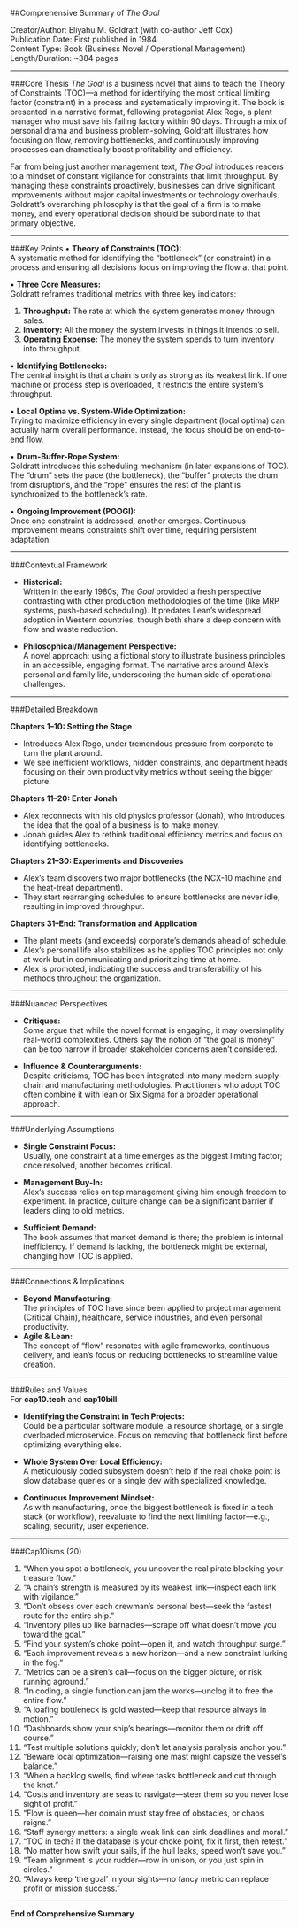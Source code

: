 ##Comprehensive Summary of *The Goal*

Creator/Author: Eliyahu M. Goldratt (with co-author Jeff Cox)  
Publication Date: First published in 1984  
Content Type: Book (Business Novel / Operational Management)  
Length/Duration: ~384 pages

---

###Core Thesis
*The Goal* is a business novel that aims to teach the Theory of Constraints (TOC)—a method for identifying the most critical limiting factor (constraint) in a process and systematically improving it. The book is presented in a narrative format, following protagonist Alex Rogo, a plant manager who must save his failing factory within 90 days. Through a mix of personal drama and business problem-solving, Goldratt illustrates how focusing on flow, removing bottlenecks, and continuously improving processes can dramatically boost profitability and efficiency.

Far from being just another management text, *The Goal* introduces readers to a mindset of constant vigilance for constraints that limit throughput. By managing these constraints proactively, businesses can drive significant improvements without major capital investments or technology overhauls. Goldratt’s overarching philosophy is that the goal of a firm is to make money, and every operational decision should be subordinate to that primary objective.

---

###Key Points
• **Theory of Constraints (TOC):**  
A systematic method for identifying the “bottleneck” (or constraint) in a process and ensuring all decisions focus on improving the flow at that point.

• **Three Core Measures:**  
Goldratt reframes traditional metrics with three key indicators:
1. **Throughput:** The rate at which the system generates money through sales.
2. **Inventory:** All the money the system invests in things it intends to sell.
3. **Operating Expense:** The money the system spends to turn inventory into throughput.

• **Identifying Bottlenecks:**  
The central insight is that a chain is only as strong as its weakest link. If one machine or process step is overloaded, it restricts the entire system’s throughput.

• **Local Optima vs. System-Wide Optimization:**  
Trying to maximize efficiency in every single department (local optima) can actually harm overall performance. Instead, the focus should be on end-to-end flow.

• **Drum-Buffer-Rope System:**  
Goldratt introduces this scheduling mechanism (in later expansions of TOC). The “drum” sets the pace (the bottleneck), the “buffer” protects the drum from disruptions, and the “rope” ensures the rest of the plant is synchronized to the bottleneck’s rate.

• **Ongoing Improvement (POOGI):**  
Once one constraint is addressed, another emerges. Continuous improvement means constraints shift over time, requiring persistent adaptation.

---

###Contextual Framework
- **Historical:**  
  Written in the early 1980s, *The Goal* provided a fresh perspective contrasting with other production methodologies of the time (like MRP systems, push-based scheduling). It predates Lean’s widespread adoption in Western countries, though both share a deep concern with flow and waste reduction.

- **Philosophical/Management Perspective:**  
  A novel approach: using a fictional story to illustrate business principles in an accessible, engaging format. The narrative arcs around Alex’s personal and family life, underscoring the human side of operational challenges.

---

###Detailed Breakdown

**Chapters 1–10: Setting the Stage**
- Introduces Alex Rogo, under tremendous pressure from corporate to turn the plant around.
- We see inefficient workflows, hidden constraints, and department heads focusing on their own productivity metrics without seeing the bigger picture.

**Chapters 11–20: Enter Jonah**
- Alex reconnects with his old physics professor (Jonah), who introduces the idea that the goal of a business is to make money.
- Jonah guides Alex to rethink traditional efficiency metrics and focus on identifying bottlenecks.

**Chapters 21–30: Experiments and Discoveries**
- Alex’s team discovers two major bottlenecks (the NCX-10 machine and the heat-treat department).
- They start rearranging schedules to ensure bottlenecks are never idle, resulting in improved throughput.

**Chapters 31–End: Transformation and Application**
- The plant meets (and exceeds) corporate’s demands ahead of schedule.
- Alex’s personal life also stabilizes as he applies TOC principles not only at work but in communicating and prioritizing time at home.
- Alex is promoted, indicating the success and transferability of his methods throughout the organization.

---

###Nuanced Perspectives
- **Critiques:**  
  Some argue that while the novel format is engaging, it may oversimplify real-world complexities. Others say the notion of “the goal is money” can be too narrow if broader stakeholder concerns aren’t considered.

- **Influence & Counterarguments:**  
  Despite criticisms, TOC has been integrated into many modern supply-chain and manufacturing methodologies. Practitioners who adopt TOC often combine it with lean or Six Sigma for a broader operational approach.

---

###Underlying Assumptions
- **Single Constraint Focus:**  
  Usually, one constraint at a time emerges as the biggest limiting factor; once resolved, another becomes critical.
- **Management Buy-In:**  
  Alex’s success relies on top management giving him enough freedom to experiment. In practice, culture change can be a significant barrier if leaders cling to old metrics.

- **Sufficient Demand:**  
  The book assumes that market demand is there; the problem is internal inefficiency. If demand is lacking, the bottleneck might be external, changing how TOC is applied.

---

###Connections & Implications
- **Beyond Manufacturing:**  
  The principles of TOC have since been applied to project management (Critical Chain), healthcare, service industries, and even personal productivity.
- **Agile & Lean:**  
  The concept of “flow” resonates with agile frameworks, continuous delivery, and lean’s focus on reducing bottlenecks to streamline value creation.

---

###Rules and Values  
For **cap10.tech** and **cap10bill**:

- **Identifying the Constraint in Tech Projects:**  
  Could be a particular software module, a resource shortage, or a single overloaded microservice. Focus on removing that bottleneck first before optimizing everything else.

- **Whole System Over Local Efficiency:**  
  A meticulously coded subsystem doesn’t help if the real choke point is slow database queries or a single dev with specialized knowledge.

- **Continuous Improvement Mindset:**  
  As with manufacturing, once the biggest bottleneck is fixed in a tech stack (or workflow), reevaluate to find the next limiting factor—e.g., scaling, security, user experience.

---

###Cap10isms (20)
1. “When you spot a bottleneck, you uncover the real pirate blocking your treasure flow.”
2. “A chain’s strength is measured by its weakest link—inspect each link with vigilance.”
3. “Don’t obsess over each crewman’s personal best—seek the fastest route for the entire ship.”
4. “Inventory piles up like barnacles—scrape off what doesn’t move you toward the goal.”
5. “Find your system’s choke point—open it, and watch throughput surge.”
6. “Each improvement reveals a new horizon—and a new constraint lurking in the fog.”
7. “Metrics can be a siren’s call—focus on the bigger picture, or risk running aground.”
8. “In coding, a single function can jam the works—unclog it to free the entire flow.”
9. “A loafing bottleneck is gold wasted—keep that resource always in motion.”
10. “Dashboards show your ship’s bearings—monitor them or drift off course.”
11. “Test multiple solutions quickly; don’t let analysis paralysis anchor you.”
12. “Beware local optimization—raising one mast might capsize the vessel’s balance.”
13. “When a backlog swells, find where tasks bottleneck and cut through the knot.”
14. “Costs and inventory are seas to navigate—steer them so you never lose sight of profit.”
15. “Flow is queen—her domain must stay free of obstacles, or chaos reigns.”
16. “Staff synergy matters: a single weak link can sink deadlines and moral.”
17. “TOC in tech? If the database is your choke point, fix it first, then retest.”
18. “No matter how swift your sails, if the hull leaks, speed won’t save you.”
19. “Team alignment is your rudder—row in unison, or you just spin in circles.”
20. “Always keep ‘the goal’ in your sights—no fancy metric can replace profit or mission success.”

---

**End of Comprehensive Summary**